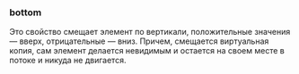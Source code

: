 ### bottom
Это свойство смещает элемент по вертикали, положительные значения — вверх, отрицательные — вниз. Причем, смещается виртуальная копия, сам элемент делается невидимым и остается на своем месте в потоке и никуда не двигается.
